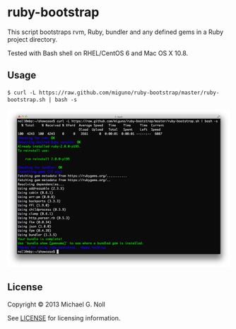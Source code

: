 # ruby-bootstrap

This script bootstraps rvm, Ruby, bundler and any defined gems in a Ruby project directory.

Tested with Bash shell on RHEL/CentOS 6 and Mac OS X 10.8.


## Usage

    $ curl -L https://raw.github.com/miguno/ruby-bootstrap/master/ruby-bootstrap.sh | bash -s

![Using ruby-bootstrap](images/ruby-bootstrap-1000px.png?raw=true)


## License

Copyright © 2013 Michael G. Noll

See [LICENSE](LICENSE) for licensing information.
